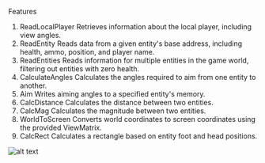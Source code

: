 Features
1. ReadLocalPlayer
Retrieves information about the local player, including view angles.
2. ReadEntity
Reads data from a given entity's base address, including health, ammo, position, and player name.
3. ReadEntities
Reads information for multiple entities in the game world, filtering out entities with zero health.
4. CalculateAngles
Calculates the angles required to aim from one entity to another.
5. Aim
Writes aiming angles to a specified entity's memory.
6. CalcDistance
Calculates the distance between two entities.
7. CalcMag
Calculates the magnitude between two entities.
8. WorldToScreen
Converts world coordinates to screen coordinates using the provided ViewMatrix.
9. CalcRect
Calculates a rectangle based on entity foot and head positions.

![alt text]([http://url/to/img.png](https://raw.githubusercontent.com/yasin1337/AssaultCube-Aimbot-ESP/master/WH.png)https://raw.githubusercontent.com/yasin1337/AssaultCube-Aimbot-ESP/master/WH.png?raw=true)

